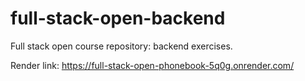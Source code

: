 # full-stack-open-backend
Full stack open course repository: backend exercises.

Render link: https://full-stack-open-phonebook-5q0g.onrender.com/
